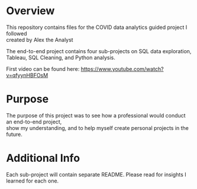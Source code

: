 # Overview
This repository contains files for the COVID data analytics guided project I followed <br/>
created by Alex the Analyst 

The end-to-end project contains four sub-projects on SQL data exploration, Tableau, SQL Cleaning, and Python analysis.<br/>

First video can be found here: https://www.youtube.com/watch?v=qfyynHBFOsM

# Purpose
The purpose of this project was to see how a professional would conduct an end-to-end project, <br/>
show my understanding, and to help myself create personal projects in the future.

# Additional Info
Each sub-project will contain separate README. Please read for insights I learned for each one.
